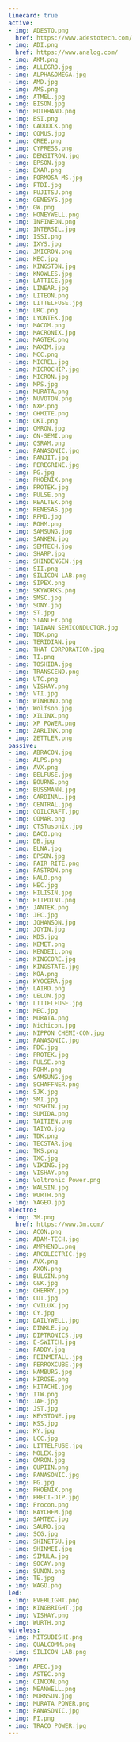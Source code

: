 ```yaml
---
linecard: true
active:
- img: ADESTO.png
  href: https://www.adestotech.com/
- img: ADI.png
  href: https://www.analog.com/
- img: AKM.png
- img: ALLEGRO.jpg
- img: ALPHA&OMEGA.jpg
- img: AMD.jpg
- img: AMS.png
- img: ATMEL.jpg
- img: BISON.jpg
- img: BOTHHAND.png
- img: BSI.png
- img: CADDOCK.png
- img: COMUS.jpg
- img: CREE.png
- img: CYPRESS.png
- img: DENSITRON.jpg
- img: EPSON.jpg
- img: EXAR.png
- img: FORMOSA MS.jpg
- img: FTDI.jpg
- img: FUJITSU.png
- img: GENESYS.jpg
- img: GW.png
- img: HONEYWELL.png
- img: INFINEON.png
- img: INTERSIL.jpg
- img: ISSI.png
- img: IXYS.jpg
- img: JMICRON.png
- img: KEC.jpg
- img: KINGSTON.jpg
- img: KNOWLES.jpg
- img: LATTICE.jpg
- img: LINEAR.jpg
- img: LITEON.png
- img: LITTELFUSE.jpg
- img: LRC.png
- img: LYONTEK.jpg
- img: MACOM.png
- img: MACRONIX.jpg
- img: MAGTEK.png
- img: MAXIM.jpg
- img: MCC.png
- img: MICREL.jpg
- img: MICROCHIP.jpg
- img: MICRON.jpg
- img: MPS.jpg
- img: MURATA.png
- img: NUVOTON.png
- img: NXP.png
- img: OHMITE.png
- img: OKI.png
- img: OMRON.jpg
- img: ON-SEMI.png
- img: OSRAM.png
- img: PANASONIC.jpg
- img: PANJIT.jpg
- img: PEREGRINE.jpg
- img: PG.jpg
- img: PHOENIX.png
- img: PROTEK.jpg
- img: PULSE.png
- img: REALTEK.png
- img: RENESAS.jpg
- img: RFMD.jpg
- img: ROHM.png
- img: SAMSUNG.jpg
- img: SANKEN.jpg
- img: SEMTECH.jpg
- img: SHARP.jpg
- img: SHINDENGEN.jpg
- img: SII.png
- img: SILICON LAB.png
- img: SIPEX.png
- img: SKYWORKS.png
- img: SMSC.jpg
- img: SONY.jpg
- img: ST.jpg
- img: STANLEY.png
- img: TAIWAN SEMICONDUCTOR.jpg
- img: TDK.png
- img: TERIDIAN.jpg
- img: THAT CORPORATION.jpg
- img: TI.png
- img: TOSHIBA.jpg
- img: TRANSCEND.png
- img: UTC.png
- img: VISHAY.png
- img: VTI.jpg
- img: WINBOND.png
- img: Wolfson.jpg
- img: XILINX.png
- img: XP POWER.png
- img: ZARLINK.png
- img: ZETTLER.png
passive:
- img: ABRACON.jpg
- img: ALPS.png
- img: AVX.png
- img: BELFUSE.jpg
- img: BOURNS.png
- img: BUSSMANN.jpg
- img: CARDINAL.jpg
- img: CENTRAL.jpg
- img: COILCRAFT.jpg
- img: COMAR.png
- img: CTSTusonix.jpg
- img: DACO.png
- img: DB.jpg
- img: ELNA.jpg
- img: EPSON.jpg
- img: FAIR RITE.png
- img: FASTRON.png
- img: HALO.png
- img: HEC.jpg
- img: HILISIN.jpg
- img: HITPOINT.png
- img: JANTEK.png
- img: JEC.jpg
- img: JOHANSON.jpg
- img: JOYIN.jpg
- img: KDS.jpg
- img: KEMET.png
- img: KENDEIL.png
- img: KINGCORE.jpg
- img: KINGSTATE.jpg
- img: KOA.png
- img: KYOCERA.jpg
- img: LAIRD.png
- img: LELON.jpg
- img: LITTELFUSE.jpg
- img: MEC.jpg
- img: MURATA.png
- img: Nichicon.jpg
- img: NIPPON CHEMI-CON.jpg
- img: PANASONIC.jpg
- img: PDC.jpg
- img: PROTEK.jpg
- img: PULSE.png
- img: ROHM.png
- img: SAMSUNG.jpg
- img: SCHAFFNER.png
- img: SJK.jpg
- img: SMI.jpg
- img: SOSHIN.jpg
- img: SUMIDA.png
- img: TAITIEN.png
- img: TAIYO.jpg
- img: TDK.png
- img: TECSTAR.jpg
- img: TKS.png
- img: TXC.jpg
- img: VIKING.jpg
- img: VISHAY.png
- img: Voltronic Power.png
- img: WALSIN.jpg
- img: WURTH.png
- img: YAGEO.jpg
electro:
- img: 3M.png
  href: https://www.3m.com/
- img: ACON.png
- img: ADAM-TECH.jpg
- img: AMPHENOL.png
- img: ARCOLECTRIC.jpg
- img: AVX.png
- img: AXON.png
- img: BULGIN.png
- img: C&K.jpg
- img: CHERRY.jpg
- img: CUI.jpg
- img: CVILUX.jpg
- img: CY.jpg
- img: DAILYWELL.jpg
- img: DINKLE.jpg
- img: DIPTRONICS.jpg
- img: E-SWITCH.jpg
- img: FADDY.jpg
- img: FEINMETALL.jpg
- img: FERROXCUBE.jpg
- img: HAMBURG.jpg
- img: HIROSE.png
- img: HITACHI.jpg
- img: ITW.png
- img: JAE.jpg
- img: JST.jpg
- img: KEYSTONE.jpg
- img: KSS.jpg
- img: KY.jpg
- img: LCC.jpg
- img: LITTELFUSE.jpg
- img: MOLEX.jpg
- img: OMRON.jpg
- img: OUPIIN.png
- img: PANASONIC.jpg
- img: PG.jpg
- img: PHOENIX.png
- img: PRECI-DIP.jpg
- img: Procon.png
- img: RAYCHEM.jpg
- img: SAMTEC.jpg
- img: SAURO.jpg
- img: SCG.jpg
- img: SHINETSU.jpg
- img: SHINMEI.jpg
- img: SIMULA.jpg
- img: SOCAY.png
- img: SUNON.png
- img: TE.jpg
- img: WAGO.png
led:
- img: EVERLIGHT.png
- img: KINGBRIGHT.jpg
- img: VISHAY.png
- img: WURTH.png
wireless:
- img: MITSUBISHI.png
- img: QUALCOMM.png
- img: SILICON LAB.png
power:
- img: APEC.jpg
- img: ASTEC.png
- img: CINCON.png
- img: MEANWELL.png
- img: MORNSUN.jpg
- img: MURATA POWER.png
- img: PANASONIC.jpg
- img: PI.png
- img: TRACO POWER.jpg
---
```

